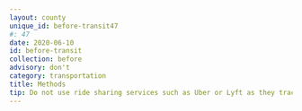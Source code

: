 ```yaml
---
layout: county 
unique_id: before-transit47
#: 47
date: 2020-06-10
id: before-transit
collection: before
advisory: don't
category: transportation
title: Methods
tip: Do not use ride sharing services such as Uber or Lyft as they track your locations.
---
```

